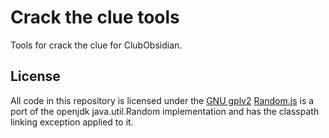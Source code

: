 # Crack the clue tools

Tools for crack the clue for ClubObsidian.

## License 

All code in this repository is licensed under the
[GNU gplv2](https://github.com/ClubObsidian/ctc/blob/master/LICENSE) [Random.js](https://github.com/ClubObsidian/ctc/blob/master/docs/js/Random.js) 
is a port of the openjdk java.util.Random implementation and has the classpath linking exception applied to it.